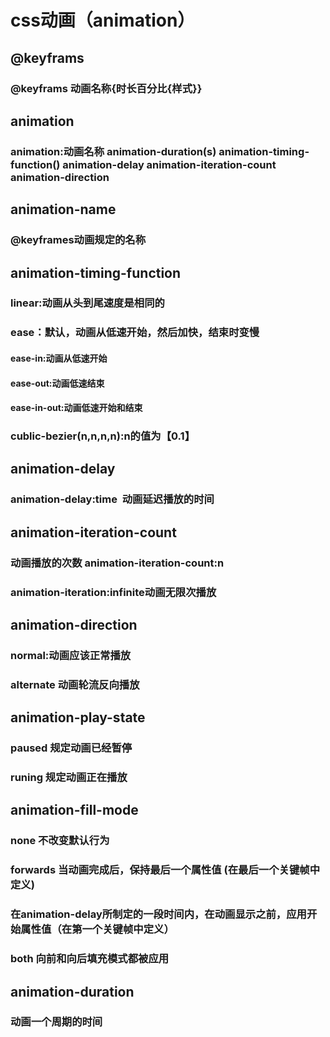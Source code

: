 # css动画（animation）

## @keyframs

### @keyframs 动画名称{时长百分比{样式}}

## animation

### animation:动画名称 animation-duration(s) animation-timing-function() animation-delay animation-iteration-count animation-direction

## animation-name

### @keyframes动画规定的名称

## animation-timing-function

### linear:动画从头到尾速度是相同的

### ease：默认，动画从低速开始，然后加快，结束时变慢

#### ease-in:动画从低速开始

#### ease-out:动画低速结束

#### ease-in-out:动画低速开始和结束

### cublic-bezier(n,n,n,n):n的值为【0.1】

## animation-delay

### animation-delay:time  动画延迟播放的时间

## animation-iteration-count

### 动画播放的次数 animation-iteration-count:n

### animation-iteration:infinite动画无限次播放

## animation-direction

### normal:动画应该正常播放

### alternate 动画轮流反向播放

## animation-play-state

### paused 规定动画已经暂停

### runing 规定动画正在播放

## animation-fill-mode

### none 不改变默认行为

### forwards 当动画完成后，保持最后一个属性值 (在最后一个关键帧中定义)

### 在animation-delay所制定的一段时间内，在动画显示之前，应用开始属性值（在第一个关键帧中定义）

### both 向前和向后填充模式都被应用

## animation-duration

### 动画一个周期的时间
